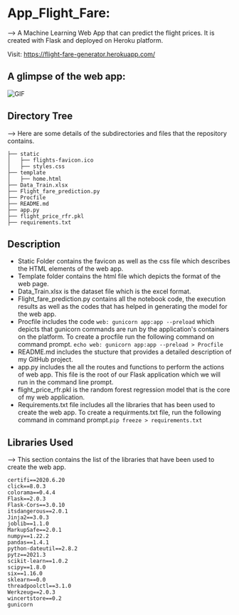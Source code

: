 # App_Flight_Fare:
--> A Machine Learning Web App that can predict the flight prices. It is created with Flask and deployed on Heroku platform.

Visit: https://flight-fare-generator.herokuapp.com/

## A glimpse of the web app:

 ![GIF](readme_resources/ipl-first-innings-score-web-app.gif)
 

## Directory Tree
--> Here are some details of the subdirectories and files that the repository contains. 
```
├── static 
│   ├── flights-favicon.ico
│   ├── styles.css
├── template
│   ├── home.html
├── Data_Train.xlsx
├── Flight_fare_prediction.py
├── Procfile
├── README.md
├── app.py
├── flight_price_rfr.pkl
├── requirements.txt
```
## Description
* Static Folder contains the favicon as well as the css file which describes the HTML elements of the web app.
* Template folder contains the html file which depicts the format of the web page.
* Data_Train.xlsx is the dataset file which is the excel format.
* Flight_fare_prediction.py contains all the notebook code, the execution results as well as the codes that has helped in generating the model for the web app.
* Procfile includes the code ``` web: gunicorn app:app --preload ``` which depicts that gunicorn commands are run by the application's containers on the platform. To create a procfile run the following command on command prompt. ``` echo web: gunicorn app:app --preload > Procfile ```
* README.md includes the stucture that provides a detailed description of my GitHub project.
* app.py includes the all the routes and functions to perform the actions of web app. This file is the root of our Flask application which we will run in the command line prompt.
* flight_price_rfr.pkl is the random forest regression model that is the core of my web application.
* Requirements.txt file includes all the libraries that has been used to create the web app. To create a requirments.txt file, run the following command in command prompt.``` pip freeze > requirements.txt ```

## Libraries Used
--> This section contains the list of the libraries that have been used to create the web app. 
```
certifi==2020.6.20
click==8.0.3
colorama==0.4.4
Flask==2.0.3
Flask-Cors==3.0.10
itsdangerous==2.0.1
Jinja2==3.0.3
joblib==1.1.0
MarkupSafe==2.0.1
numpy==1.22.2
pandas==1.4.1
python-dateutil==2.8.2
pytz==2021.3
scikit-learn==1.0.2
scipy==1.8.0
six==1.16.0
sklearn==0.0
threadpoolctl==3.1.0
Werkzeug==2.0.3
wincertstore==0.2
gunicorn
```




